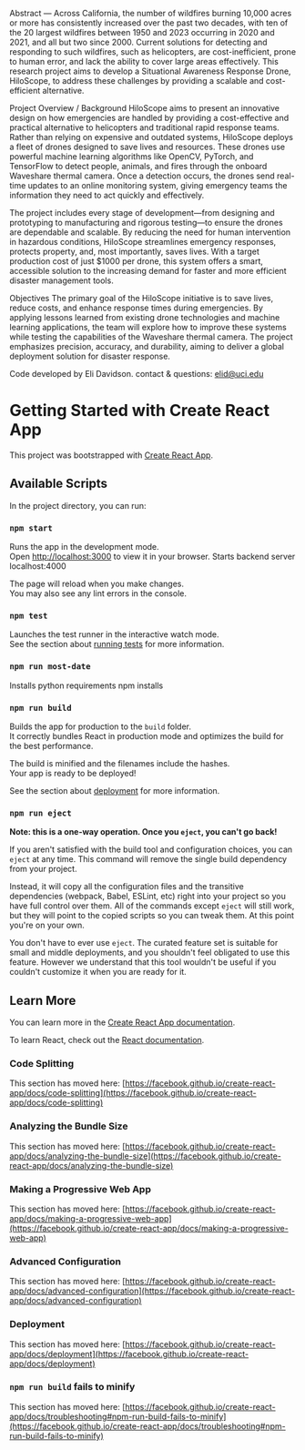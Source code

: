 Abstract — 
Across California, the number of wildfires burning 10,000 acres or more has consistently increased over the past two decades, with ten of the 20 largest wildfires between 1950 and 2023 occurring in 2020 and 2021, and all but two since 2000. Current solutions for detecting and responding to such wildfires, such as helicopters, are cost-inefficient, prone to human error, and lack the ability to cover large areas effectively. 
This research project aims to develop a Situational Awareness Response Drone, HiloScope, to address these challenges by providing a scalable and cost-efficient alternative. 


Project Overview / Background
	HiloScope aims to present an innovative design on how emergencies are handled by providing a cost-effective and practical alternative to helicopters and traditional rapid response teams. Rather than relying on expensive and outdated systems, HiloScope deploys a fleet of drones designed to save lives and resources. These drones use powerful machine learning algorithms like OpenCV, PyTorch, and TensorFlow to detect people, animals, and fires through the onboard Waveshare thermal camera. Once a detection occurs, the drones send real-time updates to an online monitoring system, giving emergency teams the information they need to act quickly and effectively.


The project includes every stage of development—from designing and prototyping to manufacturing and rigorous testing—to ensure the drones are dependable and scalable. By reducing the need for human intervention in hazardous conditions, HiloScope streamlines emergency responses, protects property, and, most importantly, saves lives. With a target production cost of just $1000 per drone, this system offers a smart, accessible solution to the increasing demand for faster and more efficient disaster management tools.


Objectives
The primary goal of the HiloScope initiative is to save lives, reduce costs, and enhance response times during emergencies. By applying lessons learned from existing drone technologies and machine learning applications, the team will explore how to improve these systems while testing the capabilities of the Waveshare thermal camera. The project emphasizes precision, accuracy, and durability, aiming to deliver a global deployment solution for disaster response.




Code developed by Eli Davidson.
contact & questions: elid@uci.edu



# Getting Started with Create React App

This project was bootstrapped with [Create React App](https://github.com/facebook/create-react-app).

## Available Scripts

In the project directory, you can run:

### `npm start`

Runs the app in the development mode.\
Open [http://localhost:3000](http://localhost:3000) to view it in your browser.
Starts backend server localhost:4000

The page will reload when you make changes.\
You may also see any lint errors in the console.

### `npm test`

Launches the test runner in the interactive watch mode.\
See the section about [running tests](https://facebook.github.io/create-react-app/docs/running-tests) for more information.

### `npm run most-date`

Installs python requirements npm installs



### `npm run build`

Builds the app for production to the `build` folder.\
It correctly bundles React in production mode and optimizes the build for the best performance.

The build is minified and the filenames include the hashes.\
Your app is ready to be deployed!

See the section about [deployment](https://facebook.github.io/create-react-app/docs/deployment) for more information.

### `npm run eject`

**Note: this is a one-way operation. Once you `eject`, you can't go back!**

If you aren't satisfied with the build tool and configuration choices, you can `eject` at any time. This command will remove the single build dependency from your project.

Instead, it will copy all the configuration files and the transitive dependencies (webpack, Babel, ESLint, etc) right into your project so you have full control over them. All of the commands except `eject` will still work, but they will point to the copied scripts so you can tweak them. At this point you're on your own.

You don't have to ever use `eject`. The curated feature set is suitable for small and middle deployments, and you shouldn't feel obligated to use this feature. However we understand that this tool wouldn't be useful if you couldn't customize it when you are ready for it.

## Learn More

You can learn more in the [Create React App documentation](https://facebook.github.io/create-react-app/docs/getting-started).

To learn React, check out the [React documentation](https://reactjs.org/).

### Code Splitting

This section has moved here: [https://facebook.github.io/create-react-app/docs/code-splitting](https://facebook.github.io/create-react-app/docs/code-splitting)

### Analyzing the Bundle Size

This section has moved here: [https://facebook.github.io/create-react-app/docs/analyzing-the-bundle-size](https://facebook.github.io/create-react-app/docs/analyzing-the-bundle-size)

### Making a Progressive Web App

This section has moved here: [https://facebook.github.io/create-react-app/docs/making-a-progressive-web-app](https://facebook.github.io/create-react-app/docs/making-a-progressive-web-app)

### Advanced Configuration

This section has moved here: [https://facebook.github.io/create-react-app/docs/advanced-configuration](https://facebook.github.io/create-react-app/docs/advanced-configuration)

### Deployment

This section has moved here: [https://facebook.github.io/create-react-app/docs/deployment](https://facebook.github.io/create-react-app/docs/deployment)

### `npm run build` fails to minify

This section has moved here: [https://facebook.github.io/create-react-app/docs/troubleshooting#npm-run-build-fails-to-minify](https://facebook.github.io/create-react-app/docs/troubleshooting#npm-run-build-fails-to-minify)
